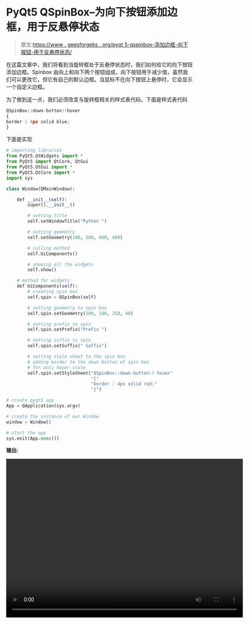 # PyQt5 QSpinBox–为向下按钮添加边框，用于反悬停状态

> 原文:[https://www . geesforgeks . org/pyqt 5-qspinbox-添加边框-向下按钮-用于反悬停状态/](https://www.geeksforgeeks.org/pyqt5-qspinbox-adding-border-to-the-down-button-for-anti-hover-state/)

在这篇文章中，我们将看到当旋转框处于反悬停状态时，我们如何给它的向下按钮添加边框。Spinbox 由向上和向下两个按钮组成，向下按钮用于减少值，虽然我们可以更改它，但它有自己的默认边框。当鼠标不在向下按钮上悬停时，它会显示一个自定义边框。

为了做到这一点，我们必须改变与旋转框相关的样式表代码，下面是样式表代码

```py
QSpinBox::down-button:!hover
{
border : 4px solid blue;
}

```

下面是实现

```py
# importing libraries
from PyQt5.QtWidgets import * 
from PyQt5 import QtCore, QtGui
from PyQt5.QtGui import * 
from PyQt5.QtCore import * 
import sys

class Window(QMainWindow):

    def __init__(self):
        super().__init__()

        # setting title
        self.setWindowTitle("Python ")

        # setting geometry
        self.setGeometry(100, 100, 600, 400)

        # calling method
        self.UiComponents()

        # showing all the widgets
        self.show()

    # method for widgets
    def UiComponents(self):
        # creating spin box
        self.spin = QSpinBox(self)

        # setting geometry to spin box
        self.spin.setGeometry(100, 100, 250, 40)

        # setting prefix to spin
        self.spin.setPrefix("Prefix ")

        # setting suffix to spin
        self.spin.setSuffix(" Suffix")

        # setting style sheet to the spin box
        # adding border to the down button of spin box
        # for anti hover state
        self.spin.setStyleSheet("QSpinBox::down-button:! hover"
                                "{"
                                "border : 4px solid red;"
                                "}")

# create pyqt5 app
App = QApplication(sys.argv)

# create the instance of our Window
window = Window()

# start the app
sys.exit(App.exec())
```

**输出:**

<video class="wp-video-shortcode" id="video-411104-1" width="640" height="428" preload="metadata" controls=""><source type="video/mp4" src="https://media.geeksforgeeks.org/wp-content/uploads/20200512022724/Python-12-05-2020-02_27_05.mp4?_=1">[https://media.geeksforgeeks.org/wp-content/uploads/20200512022724/Python-12-05-2020-02_27_05.mp4](https://media.geeksforgeeks.org/wp-content/uploads/20200512022724/Python-12-05-2020-02_27_05.mp4)</video>